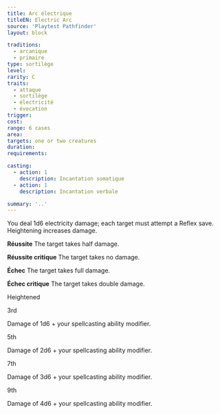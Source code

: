 ```yaml
---
title: Arc électrique
titleEN: Electric Arc
source: 'Playtest Pathfinder'
layout: block

traditions:
  - arcanique
  - primaire
type: sortilège
level: 
rarity: C
traits:
  - attaque
  - sortilège
  - électricité
  - évocation
trigger: 
cost: 
range: 6 cases
area: 
targets: one or two creatures
duration: 
requirements: 

casting:
  - action: 1
    description: Incantation somatique
  - action: 1
    description: Incantation verbale

summary: '..'
---
```

You deal 1d6 electricity damage; each target must attempt a Reflex save. Heightening increases damage.

**Réussite** The target takes half damage.

**Réussite critique** The target takes no damage.

**Échec** The target takes full damage.

**Échec critique** The target takes double damage.

Heightened

3rd

Damage of 1d6 + your spellcasting ability modifier.

5th

Damage of 2d6 + your spellcasting ability modifier.

7th

Damage of 3d6 + your spellcasting ability modifier.

9th

Damage of 4d6 + your spellcasting ability modifier.